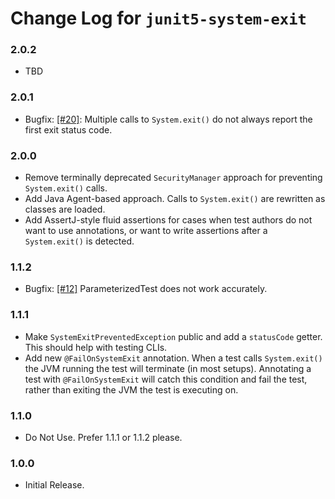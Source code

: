 # Change Log for `junit5-system-exit`

### 2.0.2
- TBD

### 2.0.1
- Bugfix: [[#20]](https://github.com/tginsberg/junit5-system-exit/issues/20): Multiple calls to `System.exit()` do not always report the first exit status code.

### 2.0.0
- Remove terminally deprecated `SecurityManager` approach for preventing `System.exit()` calls.
- Add Java Agent-based approach. Calls to `System.exit()` are rewritten as classes are loaded.
- Add AssertJ-style fluid assertions for cases when test authors do not want to use annotations, or want to write assertions after a `System.exit()` is detected.

### 1.1.2
- Bugfix: [[#12]](https://github.com/tginsberg/junit5-system-exit/issues/12) ParameterizedTest does not work accurately.

### 1.1.1
- Make `SystemExitPreventedException` public and add a `statusCode` getter. This should help with testing CLIs.
- Add new `@FailOnSystemExit` annotation. When a test calls `System.exit()` the JVM running the test will terminate (in most setups). Annotating a test with `@FailOnSystemExit` will catch this condition and fail the test, rather than exiting the JVM the test is executing on.

### 1.1.0
- Do Not Use. Prefer 1.1.1 or 1.1.2 please.

### 1.0.0
- Initial Release.